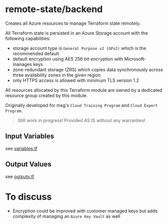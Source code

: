 # remote-state/backend

Creates all Azure resources to manage Terraform state remotely.

All Terraform state is persisted in an Azure Storage account with the following capabilities:

* storage account type is `General Purpose v2 (GPv2)` which is the recommended default
* default encryption using AES 256 bit encryption with Microsoft-manages keys
* zone-redundant storage (ZRS) which copies data synchronously across three availability zones in the given region
* only HTTPS access is allowed with minimum TLS version 1.2

All resources allocated by this Terraform module are owned by a dedicated resource group
created by this module.

Originally developed for msg's `Cloud Training Program` and `Cloud Expert Program`.

> Still work in progress! Provided AS IS without any warranties!

## Input Variables

see [variables.tf](variables.tf)

## Output Values

see [outputs.tf](outputs.tf)

# To discuss

* Encryption could be improved with customer managed keys but adds complexity of managing an `Azure Key Vault` as well
